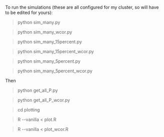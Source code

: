 To run the simulations (these are all configured for my cluster, so will have to be edited for yours):

>python sim_many.py

>python sim_many_wcor.py

>python sim_many_15percent.py  

>python sim_many_15percent_wcor.py  

>python sim_many_5percent.py

>python sim_many_5percent_wcor.py  

Then

>python get_all_P.py

>python get_all_P_wcor.py

>cd plotting

>R --vanilla < plot.R

>R --vanilla < plot_wcor.R

